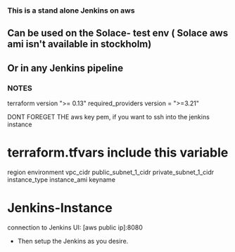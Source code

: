 ### This is a stand alone Jenkins on aws
## Can be used on the Solace- test env ( Solace aws ami isn't available in stockholm)
## Or in any Jenkins pipeline


### NOTES
terraform version ">= 0.13"
required_providers version = ">=3.21"


DONT FOREGET THE aws key pem, if you want to ssh into the jenkins instance

# terraform.tfvars include this variable
region
environment
vpc_cidr
public_subnet_1_cidr
private_subnet_1_cidr
instance_type
instance_ami
keyname


# Jenkins-Instance
connection to Jenkins UI:
[aws public ip]:8080
- Then setup the Jenkins as you desire.
